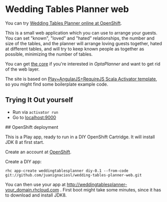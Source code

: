 # Wedding Tables Planner web

You can try [Wedding Tables Planner online at OpenShift](http://www.juanignaciosl.com/ingenieria-del-software/wedding-tables-planner).

This is a small web application which you can use to arrange your guests. 
You can set "known", "loved" and "hated" relationships, the number and size of the tables, and the planner will arrange
loving guests together, hated at different tables, and will try to keep known people as together as possible, minimizing the
number of tables.

You can get [the core](https://github.com/juanignaciosl/wedding-tables-planner) if you're interested in *OptaPlanner* and want to get rid of the web layer.

The site is based on [Play+AngularJS+RequireJS Scala Activator template](http://typesafe.com/activator/template/play-with-angular-requirejs), so you might find some boilerplate example code.

## Trying It Out yourself

* Run via `activator run`
* Go to [localhost:9000](http://localhost:9000)


## OpenShift deployment

This is a Play app, ready to run in a DIY OpenShift Cartridge. It will install JDK 8 at first start.

Create an account at [OpenShift](http://openshift.redhat.com/).

Create a DIY app:

``rhc app-create weddingtablesplanner diy-0.1 --from-code git://github.com/juanignaciosl/wedding-tables-planner-web.git``

You can then use your app at http://weddingtablesplanner-your_domain.rhcloud.com . First boot might take some minutes, since it has to download and install JDK8.